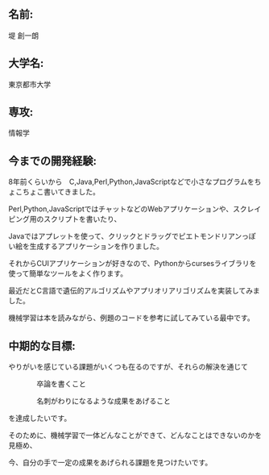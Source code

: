 ## 名前:
堤 創一朗

## 大学名:
東京都市大学

## 専攻:
情報学

## 今までの開発経験:
8年前くらいから　C,Java,Perl,Python,JavaScriptなどで小さなプログラムをちょこちょこ書いてきました。

Perl,Python,JavaScriptではチャットなどのWebアプリケーションや、スクレイピング用のスクリプトを書いたり、

Javaではアプレットを使って、クリックとドラッグでピエトモンドリアンっぽい絵を生成するアプリケーションを作りました。

それからCUIアプリケーションが好きなので、Pythonからcursesライブラリを使って簡単なツールをよく作ります。

最近だとC言語で遺伝的アルゴリズムやアプリオリアリゴリズムを実装してみました。

機械学習は本を読みながら、例題のコードを参考に試してみている最中です。

## 中期的な目標:

やりがいを感じている課題がいくつも在るのですが、それらの解決を通じて

　　　　卒論を書くこと

　　　　名刺がわりになるような成果をあげること

を達成したいです。

そのために、機械学習で一体どんなことができて、どんなことはできないのかを見極め、

今、自分の手で一定の成果をあげられる課題を見つけたいです。
